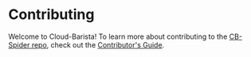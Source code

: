 # Contributing

Welcome to Cloud-Barista! To learn more about contributing to the [CB-Spider repo](https://github.com/cloud-barista/cb-spider), check out the [Contributor's Guide](https://github.com/cloud-barista/docs/tree/master/contributing).

